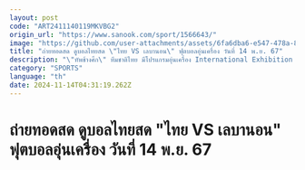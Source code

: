 ```yaml
---
layout: post
code: "ART2411140119MKVBG2"
origin_url: "https://www.sanook.com/sport/1566643/"
image: "https://github.com/user-attachments/assets/6fa6dba6-e547-478a-8661-788c1f6e4c5d"
title: "ถ่ายทอดสด ดูบอลไทยสด \"ไทย VS เลบานอน\" ฟุตบอลอุ่นเครื่อง วันที่ 14 พ.ย. 67"
description: "\"ทัพช้างศึก\" ทีมชาติไทย มีโปรแกรมอุ่นเครื่อง International Exhibition Matches วันพฤหัสบดีที่ 14 พฤศจิกายน 2567 ด้วยการเปิดสนามมหาวิทยาลัยธรรมศาสตร์ รังสิต"
category: "SPORTS"
language: "th"
date: 2024-11-14T04:31:19.262Z
---
```


# ถ่ายทอดสด ดูบอลไทยสด "ไทย VS เลบานอน" ฟุตบอลอุ่นเครื่อง วันที่ 14 พ.ย. 67